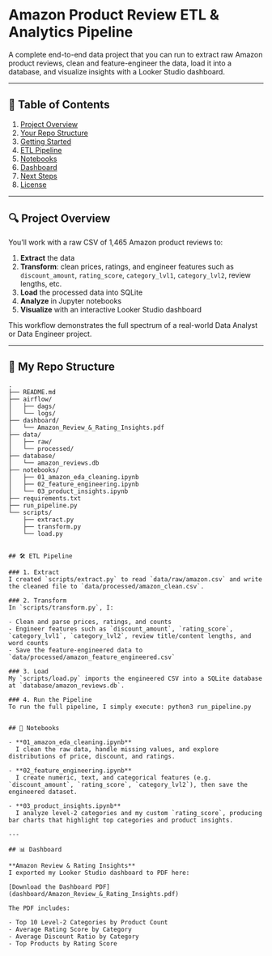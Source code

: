 # Amazon Product Review ETL & Analytics Pipeline

A complete end-to-end data project that you can run to extract raw Amazon product reviews, clean and feature-engineer the data, load it into a database, and visualize insights with a Looker Studio dashboard.

---

## 📖 Table of Contents

1. [Project Overview](#project-overview)  
2. [Your Repo Structure](#your-repo-structure)  
3. [Getting Started](#getting-started)  
4. [ETL Pipeline](#etl-pipeline)  
5. [Notebooks](#notebooks)  
6. [Dashboard](#dashboard)  
7. [Next Steps](#next-steps)  
8. [License](#license)  

---

## 🔍 Project Overview

You’ll work with a raw CSV of 1,465 Amazon product reviews to:

1. **Extract** the data  
2. **Transform**: clean prices, ratings, and engineer features such as `discount_amount`, `rating_score`, `category_lvl1`, `category_lvl2`, review lengths, etc.  
3. **Load** the processed data into SQLite  
4. **Analyze** in Jupyter notebooks  
5. **Visualize** with an interactive Looker Studio dashboard

This workflow demonstrates the full spectrum of a real-world Data Analyst or Data Engineer project.

---

## 📂 My Repo Structure

```text
.
├── README.md
├── airflow/                       
│   ├── dags/
│   └── logs/
├── dashboard/
│   └── Amazon_Review_&_Rating_Insights.pdf
├── data/
│   ├── raw/
│   └── processed/                 
├── database/
│   └── amazon_reviews.db        
├── notebooks/
│   ├── 01_amazon_eda_cleaning.ipynb
│   ├── 02_feature_engineering.ipynb
│   └── 03_product_insights.ipynb
├── requirements.txt              
├── run_pipeline.py             
└── scripts/
    ├── extract.py
    ├── transform.py
    └── load.py


## 🛠️ ETL Pipeline

### 1. Extract
I created `scripts/extract.py` to read `data/raw/amazon.csv` and write the cleaned file to `data/processed/amazon_clean.csv`.

### 2. Transform
In `scripts/transform.py`, I:

- Clean and parse prices, ratings, and counts  
- Engineer features such as `discount_amount`, `rating_score`, `category_lvl1`, `category_lvl2`, review title/content lengths, and word counts  
- Save the feature-engineered data to `data/processed/amazon_feature_engineered.csv`

### 3. Load
My `scripts/load.py` imports the engineered CSV into a SQLite database at `database/amazon_reviews.db`.

### 4. Run the Pipeline
To run the full pipeline, I simply execute: python3 run_pipeline.py


## 📓 Notebooks

- **01_amazon_eda_cleaning.ipynb**  
  I clean the raw data, handle missing values, and explore distributions of price, discount, and ratings.

- **02_feature_engineering.ipynb**  
  I create numeric, text, and categorical features (e.g. `discount_amount`, `rating_score`, `category_lvl2`), then save the engineered dataset.

- **03_product_insights.ipynb**  
  I analyze level-2 categories and my custom `rating_score`, producing bar charts that highlight top categories and product insights.

---

## 📊 Dashboard

**Amazon Review & Rating Insights**  
I exported my Looker Studio dashboard to PDF here:

[Download the Dashboard PDF](dashboard/Amazon_Review_&_Rating_Insights.pdf)

The PDF includes:

- Top 10 Level-2 Categories by Product Count  
- Average Rating Score by Category  
- Average Discount Ratio by Category  
- Top Products by Rating Score  

